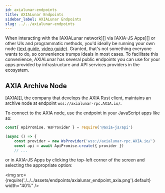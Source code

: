 ```yaml
---
id: axialunar-endpoints
title: AXIALunar Endpoints
sidebar_label: AXIALunar Endpoints
slug: ../../axialunar-endpoints
---
```


When interacting with the [AXIALunar network][] via [AXIA-JS Apps][] or other UIs and programmatic
methods, you'd ideally be running your own node ([text guide](../../maintain/maintain-sync.md),
[video guide](https://www.youtube.com/watch?v=31DdfcxbAVs)). Granted, that's not something everyone
wants to do, so convenience trumps ideals in most cases. To facilitate this convenience, AXIALunar has
several public endpoints you can use for your apps provided by infrastructure and
API services providers in the ecosystem.

## AXIA Archive Node

[AXIA][], the company that develops the AXIA Rust client, maintains an archive node at
endpoint `wss://axialunar-rpc.AXIA.io/`.

To connect to the AXIA node, use the endpoint in your JavaScript apps like so:

```javascript
const{ ApiPromise, WsProvider } = require('@axia-js/api')

(async () => {
    const provider = new WsProvider('wss://axialunar-rpc.AXIA.io/')
    const api = await ApiPromise.create({ provider })
    // ...
```

or in AXIA-JS Apps by clicking the top-left corner of the screen and selecting the appropriate
option:

<img src={require('./../../assets/endpoints/axialunar_endpoint_axia.png').default} width="40%" />
